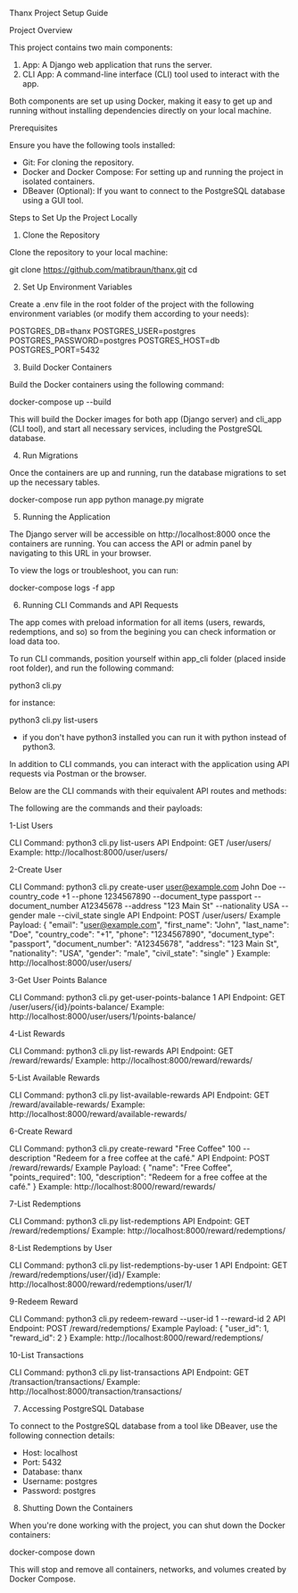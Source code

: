 Thanx Project Setup Guide

Project Overview

This project contains two main components:

1. App: A Django web application that runs the server.
2. CLI App: A command-line interface (CLI) tool used to interact with the app.

Both components are set up using Docker, making it easy to get up and running without installing dependencies directly on your local machine.

Prerequisites

Ensure you have the following tools installed:

- Git: For cloning the repository.
- Docker and Docker Compose: For setting up and running the project in isolated containers.
- DBeaver (Optional): If you want to connect to the PostgreSQL database using a GUI tool.

Steps to Set Up the Project Locally

1. Clone the Repository

Clone the repository to your local machine:

git clone https://github.com/matibraun/thanx.git
cd <repository-name>

2. Set Up Environment Variables

Create a .env file in the root folder of the project with the following environment variables (or modify them according to your needs):

POSTGRES_DB=thanx
POSTGRES_USER=postgres
POSTGRES_PASSWORD=postgres
POSTGRES_HOST=db
POSTGRES_PORT=5432

3. Build Docker Containers

Build the Docker containers using the following command:

docker-compose up --build

This will build the Docker images for both app (Django server) and cli_app (CLI tool), and start all necessary services, including the PostgreSQL database.

4. Run Migrations

Once the containers are up and running, run the database migrations to set up the necessary tables.

docker-compose run app python manage.py migrate

5. Running the Application

The Django server will be accessible on http://localhost:8000 once the containers are running. You can access the API or admin panel by navigating to this URL in your browser.

To view the logs or troubleshoot, you can run:

docker-compose logs -f app

6. Running CLI Commands and API Requests

The app comes with preload information for all items (users, rewards, redemptions, and so) so from the begining you can check information or load data too.

To run CLI commands, position yourself within app_cli folder (placed inside root folder), and run the following command:

python3 cli.py <command-name>

for instance:

python3 cli.py list-users

* if you don't have python3 installed you can run it with python instead of python3.

In addition to CLI commands, you can interact with the application using API requests via Postman or the browser.

Below are the CLI commands with their equivalent API routes and methods:

The following are the commands and their payloads:

1-List Users

CLI Command: python3 cli.py list-users
API Endpoint: GET /user/users/
Example: http://localhost:8000/user/users/

2-Create User

CLI Command: python3 cli.py create-user user@example.com John Doe --country_code +1 --phone 1234567890 --document_type passport --document_number A12345678 --address "123 Main St" --nationality USA --gender male --civil_state single
API Endpoint: POST /user/users/
Example Payload:
{ "email": "user@example.com", "first_name": "John", "last_name": "Doe", "country_code": "+1", "phone": "1234567890", "document_type": "passport", "document_number": "A12345678", "address": "123 Main St", "nationality": "USA", "gender": "male", "civil_state": "single" }
Example: http://localhost:8000/user/users/

3-Get User Points Balance

CLI Command: python3 cli.py get-user-points-balance 1
API Endpoint: GET /user/users/{id}/points-balance/
Example: http://localhost:8000/user/users/1/points-balance/

4-List Rewards

CLI Command: python3 cli.py list-rewards
API Endpoint: GET /reward/rewards/
Example: http://localhost:8000/reward/rewards/

5-List Available Rewards

CLI Command: python3 cli.py list-available-rewards
API Endpoint: GET /reward/available-rewards/
Example: http://localhost:8000/reward/available-rewards/

6-Create Reward

CLI Command: python3 cli.py create-reward "Free Coffee" 100 --description "Redeem for a free coffee at the café."
API Endpoint: POST /reward/rewards/
Example Payload:
{ "name": "Free Coffee", "points_required": 100, "description": "Redeem for a free coffee at the café." }
Example: http://localhost:8000/reward/rewards/

7-List Redemptions

CLI Command: python3 cli.py list-redemptions
API Endpoint: GET /reward/redemptions/
Example: http://localhost:8000/reward/redemptions/

8-List Redemptions by User

CLI Command: python3 cli.py list-redemptions-by-user 1
API Endpoint: GET /reward/redemptions/user/{id}/
Example: http://localhost:8000/reward/redemptions/user/1/

9-Redeem Reward

CLI Command: python3 cli.py redeem-reward --user-id 1 --reward-id 2
API Endpoint: POST /reward/redemptions/
Example Payload:
{ "user_id": 1, "reward_id": 2 }
Example: http://localhost:8000/reward/redemptions/

10-List Transactions

CLI Command: python3 cli.py list-transactions
API Endpoint: GET /transaction/transactions/
Example: http://localhost:8000/transaction/transactions/

7. Accessing PostgreSQL Database

To connect to the PostgreSQL database from a tool like DBeaver, use the following connection details:

- Host: localhost
- Port: 5432
- Database: thanx
- Username: postgres
- Password: postgres

8. Shutting Down the Containers

When you're done working with the project, you can shut down the Docker containers:

docker-compose down

This will stop and remove all containers, networks, and volumes created by Docker Compose.

